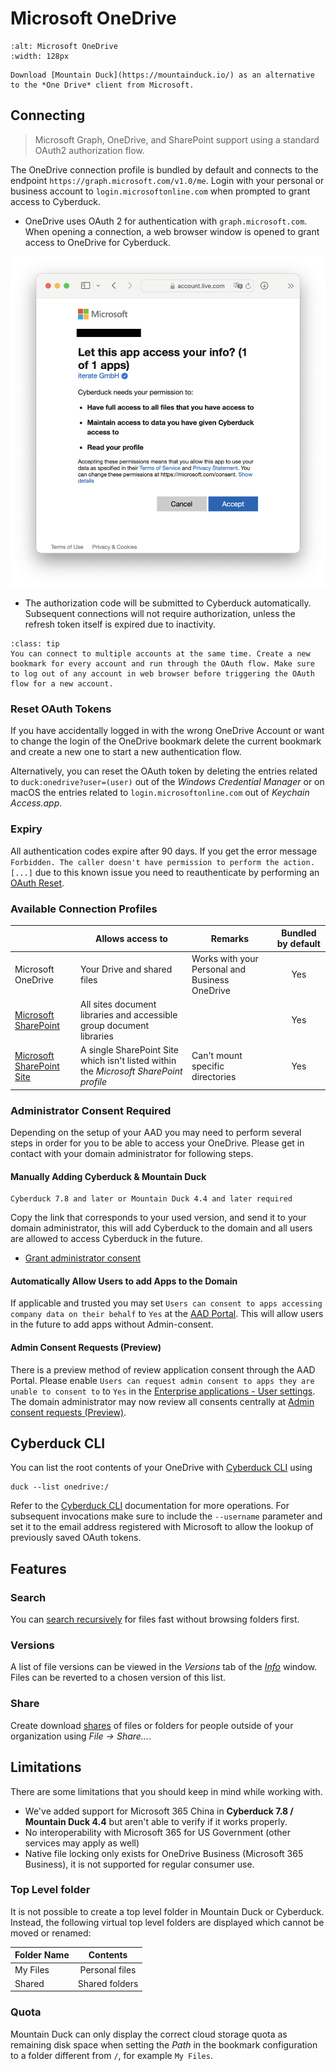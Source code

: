 Microsoft OneDrive
====

```{image} _images/onedrive.png
:alt: Microsoft OneDrive
:width: 128px
```

```{tip}
Download [Mountain Duck](https://mountainduck.io/) as an alternative to the *One Drive* client from Microsoft.
```

## Connecting

> Microsoft Graph, OneDrive, and SharePoint support using a standard OAuth2 authorization flow.

The OneDrive connection profile is bundled by default and connects to the endpoint `https://graph.microsoft.com/v1.0/me`. Login with your personal or business account to `login.microsoftonline.com` when prompted to grant access to Cyberduck.

- OneDrive uses OAuth 2 for authentication with `graph.microsoft.com`. When opening a connection, a web browser window is opened to grant access to OneDrive for Cyberduck.
	
![OneDrive sign in](_images/OneDrive_Sign_In.png)

- The authorization code will be submitted to Cyberduck automatically. Subsequent connections will not require authorization, unless the refresh token itself is expired due to inactivity.


```{admonition} Multiple Accounts
:class: tip
You can connect to multiple accounts at the same time. Create a new bookmark for every account and run through the OAuth flow. Make sure to log out of any account in web browser before triggering the OAuth flow for a new account.
```

### Reset OAuth Tokens

If you have accidentally logged in with the wrong OneDrive Account or want to change the login of the OneDrive bookmark delete the current bookmark and create a new one to start a new authentication flow.

Alternatively, you can reset the OAuth token by deleting the entries related to `duck:onedrive?user=(user)` out of the *Windows Credential Manager* or on macOS the entries related to `login.microsoftonline.com` out of *Keychain Access.app*.

### Expiry

All authentication codes expire after 90 days. If you get the error message `Forbidden. The caller doesn't have permission to perform the action. [...]` due to this known issue you need to reauthenticate by performing an [OAuth Reset](#reset-oauth-tokens).

### Available Connection Profiles

|                                            | Allows access to | Remarks                                        | Bundled by default |
|--------------------------------------------| --- |------------------------------------------------| :---: |
| Microsoft OneDrive                         | Your Drive and shared files	| Works with your Personal and Business OneDrive | Yes |
| [Microsoft SharePoint](sharepoint.md)      | All sites document libraries and accessible group document libraries |                                                | Yes |
| [Microsoft SharePoint Site](sharepoint.md) | A single SharePoint Site which isn't listed within the *Microsoft SharePoint profile* | Can't mount specific directories               | Yes |

### Administrator Consent Required

Depending on the setup of your AAD you may need to perform several steps in order for you to be able to access your OneDrive. Please get in contact with your domain administrator for following steps.

#### Manually Adding Cyberduck & Mountain Duck

```{Important}
Cyberduck 7.8 and later or Mountain Duck 4.4 and later required
```

Copy the link that corresponds to your used version, and send it to your domain administrator, this will add Cyberduck to the domain and all users are allowed to access Cyberduck in the future.

* [Grant administrator consent](https://login.microsoftonline.com/organizations/v2.0/adminconsent?client_id=f40bc18f-cd02-4212-b7f1-15243e4e2ad3&redirect_uri=https://cyberduck.io/oauth&scope=sites.readwrite.all%20files.readwrite.all%20offline_access%20user.read)

#### Automatically Allow Users to add Apps to the Domain

If applicable and trusted you may set `Users can consent to apps accessing company data on their behalf` to `Yes` at the [AAD Portal](https://aad.portal.azure.com/#blade/Microsoft_AAD_IAM/StartboardApplicationsMenuBlade/UserSettings). This will allow users in the future to add apps without Admin-consent.

#### Admin Consent Requests (Preview)

There is a preview method of review application consent through the AAD Portal. Please enable `Users can request admin consent to apps they are unable to consent to` to `Yes` in the [Enterprise applications - User settings](https://aad.portal.azure.com/#blade/Microsoft_AAD_IAM/StartboardApplicationsMenuBlade/UserSettings). The domain administrator may now review all consents centrally at [Admin consent requests (Preview)](https://aad.portal.azure.com/#blade/Microsoft_AAD_IAM/StartboardApplicationsMenuBlade/AccessRequests).

## Cyberduck CLI

You can list the root contents of your OneDrive with [Cyberduck CLI](https://duck.sh/) using

	duck --list onedrive:/

Refer to the [Cyberduck CLI](../cli/index.md) documentation for more operations. For subsequent invocations make sure to include the `--username` parameter and set it to the email address registered with Microsoft to allow the lookup of previously saved OAuth tokens.

## Features
### Search

You can [search recursively](../cyberduck/browser.md#filter-and-search) for files fast without browsing folders first.

### Versions

A list of file versions can be viewed in the *Versions* tab of the *[Info](../cyberduck/info.md#versions)* window. Files can be reverted to a chosen version of this list. 

### Share

Create download [shares](../cyberduck/share.md#onedrive--sharepoint) of files or folders for people outside of your organization using *File → Share...*.

## Limitations

There are some limitations that you should keep in mind while working with.

- We've added support for Microsoft 365 China in **Cyberduck 7.8 / Mountain Duck 4.4** but aren't able to verify if it works properly.
- No interoperability with Microsoft 365 for US Government (other services may apply as well)
- Native file locking only exists for OneDrive Business (Microsoft 365 Business), it is not supported for regular consumer use.

### Top Level folder
It is not possible to create a top level folder in Mountain Duck or Cyberduck. Instead, the following virtual top level folders are displayed which cannot be moved or renamed:

| Folder Name |    Contents    |
|-------------|:--------------:|
| My Files    | Personal files |
| Shared      | Shared folders |

### Quota
Mountain Duck can only display the correct cloud storage quota as remaining disk space when setting the *Path* in the bookmark configuration to a folder different from `/`, for example `My Files`.